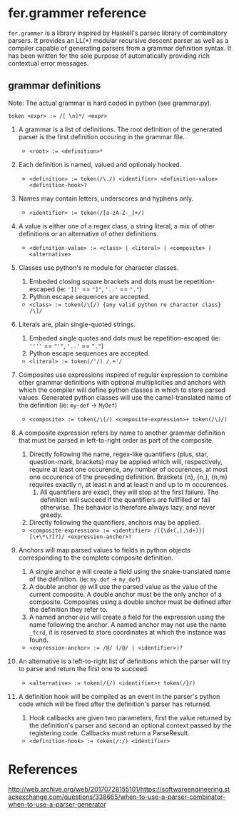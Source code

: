 # fer.grammer reference

`fer.grammer` is a library inspired by Haskell's parsec library of combinatory parsers. It provides an LL(*) modular recursive descent parser as well as a compiler capable of generating parsers from a grammar definition syntax. It has been written for the sole purpose of automatically providing rich contextual error messages.

## grammar definitions

Note: The actual grammar is hard coded in python (see grammar.py).

```
token <expr> := /[ \n]*/ <expr>
```

1. A grammar is a list of definitions. The root definition of the generated 
   parser is the first definition occuring in the grammar file. 
   * `<root> := <definition>*`


1. Each definition is named, valued and optionaly hooked.
   * `<definition> := token(/\./) <identifier> <definition-value> <definition-hook>?`

1. Names may contain letters, underscores and hyphens only.
   * `<identifier> := token(/[a-zA-Z-_]+/)`

1. A value is either one of a regex class, a string literal, a mix of other
   definitions or an alternative of other definitions.
   * `<definition-value> := <class> | <literal> | <composite> | <alternative>`

1. Classes use python's re module for character classes.
   1. Embeded closing square brackets and dots must be repetition-escaped (ie: `']]'` == `"]"`, `'..'` == `"."`)
   1. Python escape sequences are accepted.
   * `<class> := token(/\[/) {any valid python re character class} /\]/`

1. Literals are, plain single-quoted strings.
   1. Embeded single quotes and dots must be repetition-escaped (ie: `''''` == `"'"`, `'..'` == `"."`)
   1. Python escape sequences are accepted.
   * `<literal> := token(/'/) /.+'/`

1. Composites use expressions inspired of regular expression to combine other
   grammar definitions with optional multiplicities and anchors with which the
   compiler will define python classes in which to store parsed values.
   Generated python classes will use the camel-translated name of the 
   definition (ie: `my-def` -> `MyDef`)
   * `<composite> := token(/\(/) <composite-expression>+ token(/\)/)`

1. A composite expression refers by name to another grammar definition that 
   must be parsed in left-to-right order as part of the composite. 
   1. Directly following the name, regex-like quantifiers (plus, star, 
   question-mark, brackets) may be applied which will, respectively, require at
   least one occurence, any number of occurences, at most one occurence of 
   the preceding definition. Brackets {n}, {n,}, {n,m} requires exactly n, at
   least n and at least n and up to m occurences.
      1. All quantifiers are exact, they will stop at the first failure. 
      The definition will succeed if the quantifiers are fullfilled or fail
      otherwise. The behavior is therefore always lazy, and never greedy.
   1. Directly following the quantifiers, anchors may be applied.
   * `<composite-expression> := <identifier> /({\d+(,|,\d+)}|[\+\*\?]?)/ <expression-anchor>?`

1. Anchors will map parsed values to fields in python objects corresponding to 
   the complete composite definition. 
   1. A single anchor `@` will create a field using the snake-translated name of the
   definition. (ie: `my-def` -> `my_def`)
   1. A double anchor `@@` will use the parsed value as the value of the current 
   composite. A double anchor must be the only anchor of a composite. 
   Composites using a double anchor must be defined after the definition they 
   refer to.
   1. A named anchor `@id` will create a field for the expression using the name 
   following the anchor. A named anchor may not use the name `_fcrd`, it is 
   reserved to store coordinates at which the instance was found.
   * `<expression-anchor> := /@/ (/@/ | <identifier>)?`

1. An alternative is a left-to-right list of definitions which the parser will 
   try to parse and return the first one to succeed.
   * `<alternative> := token(/{/) <identifier>+ token(/}/)`

1. A definition hook will be compiled as an event in the parser's 
   python code which will be fired after the definition's parser has returned. 
   1. Hook callbacks are given two parameters, first the value returned by the 
   definition's parser and second an optional context passed by the 
   registering code. Callbacks must return a ParseResult.
   * `<definition-hook> := token(/:/) <identifier>`


# References

http://web.archive.org/web/20170728155101/https://softwareengineering.stackexchange.com/questions/338665/when-to-use-a-parser-combinator-when-to-use-a-parser-generator
